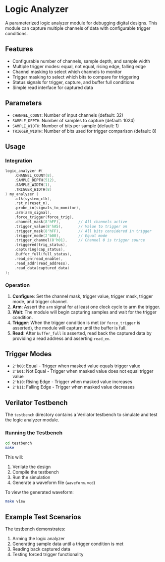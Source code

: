 # Logic Analyzer

A parameterized logic analyzer module for debugging digital designs. This module can capture multiple channels of data with configurable trigger conditions.

## Features

- Configurable number of channels, sample depth, and sample width
- Multiple trigger modes: equal, not equal, rising edge, falling edge
- Channel masking to select which channels to monitor
- Trigger masking to select which bits to compare for triggering
- Status signals for trigger, capture, and buffer full conditions
- Simple read interface for captured data

## Parameters

- `CHANNEL_COUNT`: Number of input channels (default: 32)
- `SAMPLE_DEPTH`: Number of samples to capture (default: 1024)
- `SAMPLE_WIDTH`: Number of bits per sample (default: 1)
- `TRIGGER_WIDTH`: Number of bits used for trigger comparison (default: 8)

## Usage

### Integration

```verilog
logic_analyzer #(
    .CHANNEL_COUNT(8),
    .SAMPLE_DEPTH(512),
    .SAMPLE_WIDTH(1),
    .TRIGGER_WIDTH(8)
) my_analyzer (
    .clk(system_clk),
    .rst_n(reset_n),
    .probe_in(signals_to_monitor),
    .arm(arm_signal),
    .force_trigger(force_trig),
    .channel_mask(8'hFF),        // All channels active
    .trigger_value(8'hA5),       // Value to trigger on
    .trigger_mask(8'hFF),        // All bits considered in trigger
    .trigger_mode(2'b00),        // Equal mode
    .trigger_channel(8'h01),     // Channel 0 is trigger source
    .triggered(trig_status),
    .capturing(cap_status),
    .buffer_full(full_status),
    .read_en(read_enable),
    .read_addr(read_address),
    .read_data(captured_data)
);
```

### Operation

1. **Configure**: Set the channel mask, trigger value, trigger mask, trigger mode, and trigger channel.
2. **Arm**: Assert the `arm` signal for at least one clock cycle to arm the trigger.
3. **Wait**: The module will begin capturing samples and wait for the trigger condition.
4. **Trigger**: When the trigger condition is met (or `force_trigger` is asserted), the module will capture until the buffer is full.
5. **Read**: After `buffer_full` is asserted, read back the captured data by providing a read address and asserting `read_en`.

## Trigger Modes

- `2'b00`: Equal - Trigger when masked value equals trigger value
- `2'b01`: Not Equal - Trigger when masked value does not equal trigger value
- `2'b10`: Rising Edge - Trigger when masked value increases
- `2'b11`: Falling Edge - Trigger when masked value decreases

## Verilator Testbench

The `testbench` directory contains a Verilator testbench to simulate and test the logic analyzer module.

### Running the Testbench

```bash
cd testbench
make
```

This will:
1. Verilate the design
2. Compile the testbench
3. Run the simulation
4. Generate a waveform file (`waveform.vcd`)

To view the generated waveform:

```bash
make view
```

## Example Test Scenarios

The testbench demonstrates:
1. Arming the logic analyzer
2. Generating sample data until a trigger condition is met
3. Reading back captured data
4. Testing forced trigger functionality 